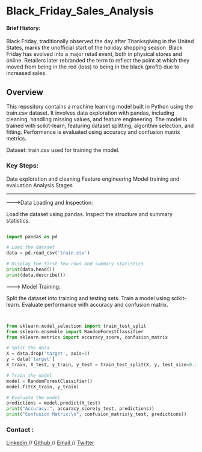 # Black_Friday_Sales_Analysis

#### Brief History: 
Black Friday, traditionally observed the day after Thanksgiving in the United States, marks the unofficial start of the holiday shopping season .Black Friday has evolved into a major retail event, both in physical stores and online. Retailers later rebranded the term to reflect the point at which they moved from being in the red (loss) to being in the black (profit) due to increased sales.

## **Overview**

This repository contains a machine learning model built in Python using the train.csv dataset. It involves data exploration with pandas, including cleaning, handling missing values, and feature engineering. The model is trained with scikit-learn, featuring dataset splitting, algorithm selection, and fitting. Performance is evaluated using accuracy and confusion matrix metrics.

Dataset: train.csv used for training the model.

### **Key Steps:**

Data exploration and cleaning
Feature engineering
Model training and evaluation
Analysis Stages

---

--->Data Loading and Inspection:

Load the dataset using pandas.
Inspect the structure and summary statistics.

```python

import pandas as pd

# Load the dataset
data = pd.read_csv('train.csv')

# Display the first few rows and summary statistics
print(data.head())
print(data.describe())
```

---> Model Training:

Split the dataset into training and testing sets.
Train a model using scikit-learn.
Evaluate performance with accuracy and confusion matrix.


```python


from sklearn.model_selection import train_test_split
from sklearn.ensemble import RandomForestClassifier
from sklearn.metrics import accuracy_score, confusion_matrix

# Split the data
X = data.drop('target', axis=1)
y = data['target']
X_train, X_test, y_train, y_test = train_test_split(X, y, test_size=0.2, random_state=42)

# Train the model
model = RandomForestClassifier()
model.fit(X_train, y_train)

# Evaluate the model
predictions = model.predict(X_test)
print("Accuracy:", accuracy_score(y_test, predictions))
print("Confusion Matrix:\n", confusion_matrix(y_test, predictions))
```


### **Contact** :
[ Linkedin ](https://www.linkedin.com/in/rachuri-vijaykumar/) // [ Github ](https://github.com/vijaykumarr1452) // [ Email ](mailto:vijaykumarit45@gmail.com) // [ Twitter ](https://x.com/vijay_viju1)
